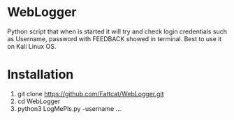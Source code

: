 # WebLogger
Python script that when is started it will try and check login credentials such as Username, password with FEEDBACK showed in terminal. Best to use it on Kali Linux OS.

# Installation
1. git clone https://github.com/Fattcat/WebLogger.git
2. cd WebLogger
3. python3 LogMePls.py -username <MyUsername> ...
